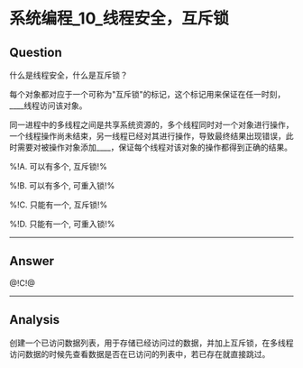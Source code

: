 # 系统编程_10_线程安全，互斥锁

## Question
什么是线程安全，什么是互斥锁？

每个对象都对应于一个可称为"互斥锁"的标记，这个标记用来保证在任一时刻，____线程访问该对象。

同一进程中的多线程之间是共享系统资源的，多个线程同时对一个对象进行操作，一个线程操作尚未结束，另一线程已经对其进行操作，导致最终结果出现错误，此时需要对被操作对象添加____，保证每个线程对该对象的操作都得到正确的结果。

%!A. 可以有多个, 互斥锁!%

%!B. 可以有多个, 可重入锁!%

%!C. 只能有一个, 互斥锁!%

%!D. 只能有一个, 可重入锁!%

----

## Answer
@!C!@

----

## Analysis

创建一个已访问数据列表，用于存储已经访问过的数据，并加上互斥锁，在多线程访问数据的时候先查看数据是否在已访问的列表中，若已存在就直接跳过。